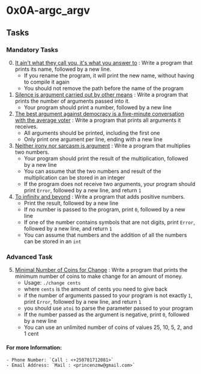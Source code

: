 # 0x0A-argc_argv

## Tasks

###							Mandatory Tasks

0. [It ain't what they call you, it's what you answer to](./0-whatsmyname.c) : Write a program that prints its name, followed by a new line.
	- If you rename the program, it will print the new name, without having to compile it again
	- You should not remove the path before the name of the program
1. [Silence is argument carried out by other means](./1-args.c) : Write a program that prints the number of arguments passed into it.
	- Your program should print a number, followed by a new line
2. [The best argument against democracy is a five-minute conversation with the average voter](./2-args.c) : Write a program that prints all arguments it receives.
	- All arguments should be printed, including the first one
	- Only print one argument per line, ending with a new line
3. [Neither irony nor sarcasm is argument](./3-mul.c) : Write a program that multiplies two numbers.
	- Your program should print the result of the multiplication, followed by a new line
	- You can assume that the two numbers and result of the multiplication can be stored in an integer
	- If the program does not receive two arguments, your program should print `Error`, followed by a new line, and return `1`
4. [To infinity and beyond](./4-add.c) : Write a program that adds positive numbers.
	- Print the result, followed by a new line
	- If no number is passed to the program, print `0`, followed by a new line
	- If one of the number contains symbols that are not digits, print `Error`, followed by a new line, and return `1`
	- You can assume that numbers and the addition of all the numbers can be stored in an `int`

###							Advanced Task

5. [Minimal Number of Coins for Change](./100-change.c) : Write a program that prints the minimum number of coins to make change for an amount of money.
	- Usage: `./change cents`
	- where `cents` is the amount of cents you need to give back
	- if the number of arguments passed to your program is not exactly `1`, print `Error`, followed by a new line, and return `1`
	- you should use `atoi` to parse the parameter passed to your program
	- If the number passed as the argument is negative, print `0`, followed by a new line
	- You can use an unlimited number of coins of values 25, 10, 5, 2, and 1 cent
	
####				For more Information:
	- Phone Number: `Call : <+250781712081>`
	- Email Address: `Mail : <princenzmw@gmail.com>`
